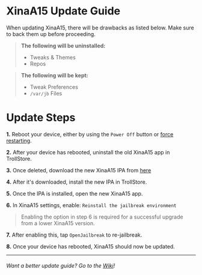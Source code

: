 # XinaA15 Update Guide
When updating XinaA15, there will be drawbacks as listed below. Make sure to back them up before proceeding.

> **The following will be uninstalled:**
> - Tweaks & Themes
> - Repos

> **The following will be kept:**
> - Tweak Preferences
> - `/var/jb` Files

# Update Steps

**1.** Reboot your device, either by using the `Power Off` button or [force restarting](https://support.apple.com/guide/iphone/force-restart-iphone-iph8903c3ee6/ios).

**2.** After your device has rebooted, uninstall the old XinaA15 app in TrollStore.

**3.** Once deleted, download the new XinaA15 IPA from [here](https://github.com/jacksight/xina520_official_jailbreak/releases)

**4.** After it's downloaded, install the new IPA in TrollStore.

**5.** Once the IPA is installed, open the new XinaA15 app.

**6.** In XinaA15 settings, enable: `Reinstall the jailbreak environment`

> Enabling the option in step 6 is required for a successful upgrade from a lower XinaA15 version.

**7.** After enabling this, tap `OpenJailbreak` to re-jailbreak.

**8.** Once your device has rebooted, XinaA15 should now be updated. 
***
###### Want a better update guide? Go to the [Wiki](https://github.com/NotDarkn/XinaA15/wiki/Updating)!
